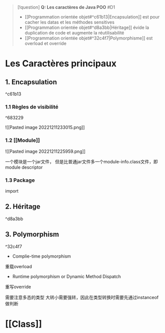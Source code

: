 
> [!question] 
> **Q: Les caractères de Java POO** #D1 
> - [[Programmation orientée objet#^c61b13|Encapsulation]] est pour cacher les datas et les méthodes sensitives
> - [[Programmation orientée objet#^d8a3bb|Héritage]] évide la duplication de code et augmente la réutilisabilité
> - [[Programmation orientée objet#^32c4f7|Polymorphisme]] est overload et override

# Les Caractères principaux 

## 1. Encapsulation

^c61b13

### 1.1 Règles de visibilité

^683229

![[Pasted image 20221211233015.png]]

### 1.2 [[Module]]

![[Pasted image 20221211225959.png]]

一个模块是一个jar文件， 但是比普通jar文件多一个module-info.class文件，即module descriptor

### 1.3 Package

import

## 2. Héritage

^d8a3bb

## 3. Polymorphism

^32c4f7

- Complie-time polymorphism

重载overload

- Runtime polymorphism or Dynamic Method Dispatch

重写override

需要注意多态的类型 大转小需要强转，因此在类型转换时需要先通过instanceof做判断


# [[Class]]




